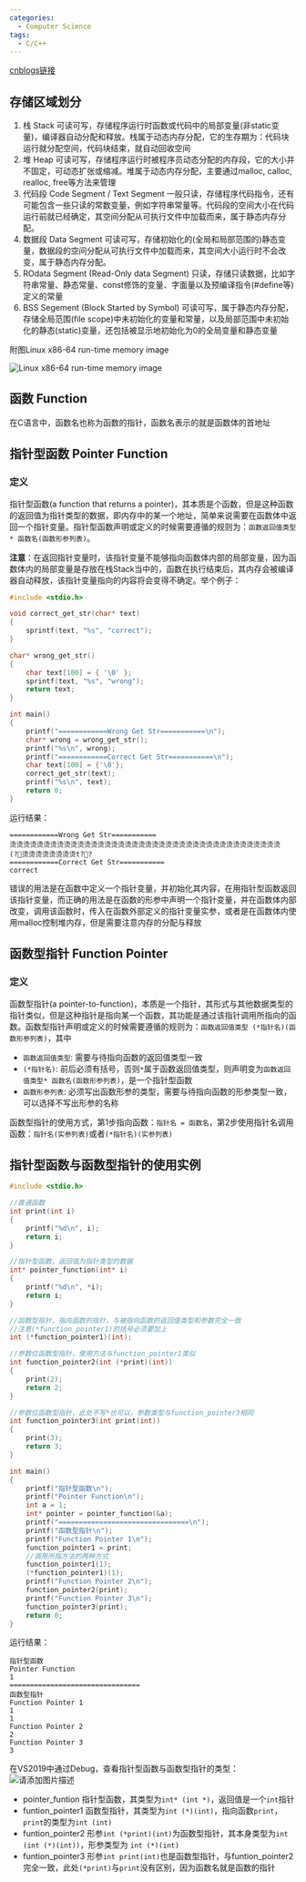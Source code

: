 ```yaml
---
categories:
  - Computer Science
tags:
  - C/C++
---
```


[cnblogs链接](https://www.cnblogs.com/linkchen/p/15102549.html)

## 存储区域划分

1. 栈 Stack 可读可写，存储程序运行时函数或代码中的局部变量(非static变量)，编译器自动分配和释放。栈属于动态内存分配，它的生存期为：代码块运行就分配空间，代码块结束，就自动回收空间
2. 堆 Heap 可读可写，存储程序运行时被程序员动态分配的内存段，它的大小并不固定，可动态扩张或缩减。堆属于动态内存分配，主要通过malloc, calloc, realloc, free等方法来管理
3. 代码段 Code Segment / Text Segment 一般只读，存储程序代码指令，还有可能包含一些只读的常数变量，例如字符串常量等。代码段的空间大小在代码运行前就已经确定，其空间分配从可执行文件中加载而来，属于静态内存分配。
4. 数据段 Data Segment 可读可写，存储初始化的(全局和局部范围的)静态变量，数据段的空间分配从可执行文件中加载而来，其空间大小运行时不会改变，属于静态内存分配。
5. ROdata Segment (Read-Only data Segment) 只读，存储只读数据，比如字符串常量、静态常量、const修饰的变量、字面量以及预编译指令(#define等)定义的常量
6. BSS Segement (Block Started by Symbol) 可读可写，属于静态内存分配，存储全局范围(file scope)中未初始化的变量和常量，以及局部范围中未初始化的静态(static)变量，还包括被显示地初始化为0的全局变量和静态变量

附图Linux x86-64 run-time memory image

![Linux x86-64 run-time memory image](https://img-blog.csdnimg.cn/1dcc1ec3b1794041badda66dcf558688.png?x-oss-process=image/watermark,type_ZmFuZ3poZW5naGVpdGk,shadow_10,text_aHR0cHM6Ly9ibG9nLmNzZG4ubmV0L3dlaXhpbl80NDE1MzM4MA==,size_16,color_FFFFFF,t_70)


## 函数 Function

在C语言中，函数名也称为函数的指针，函数名表示的就是函数体的首地址

## 指针型函数 Pointer Function

### 定义

指针型函数(a function that returns a pointer)，其本质是个函数，但是这种函数的返回值为指针类型的数据，即内存中的某一个地址，简单来说需要在函数体中返回一个指针变量。指针型函数声明或定义的时候需要遵循的规则为：```函数返回值类型* 函数名(函数形参列表)```。

**注意**：在返回指针变量时，该指针变量不能够指向函数体内部的局部变量，因为函数体内的局部变量是存放在栈Stack当中的，函数在执行结束后，其内存会被编译器自动释放，该指针变量指向的内容将会变得不确定。举个例子：

```c
#include <stdio.h>

void correct_get_str(char* text)
{
	sprintf(text, "%s", "correct");
}

char* wrong_get_str()
{
	char text[100] = { '\0' };
	sprintf(text, "%s", "wrong");
	return text;
}

int main()
{
	printf("============Wrong Get Str===========\n");
	char* wrong = wrong_get_str();
	printf("%s\n", wrong);
	printf("============Correct Get Str===========\n");
	char text[100] = {'\0'};
	correct_get_str(text);
	printf("%s\n", text);
	return 0;
}
```

运行结果：

```
============Wrong Get Str===========
烫烫烫烫烫烫烫烫烫烫烫烫烫烫烫烫烫烫烫烫烫烫烫烫烫烫烫烫烫烫烫烫烫烫烫烫烫烫烫烫(?烫烫烫烫烫烫烫烫t??
============Correct Get Str===========
correct
```

错误的用法是在函数中定义一个指针变量，并初始化其内容，在用指针型函数返回该指针变量，而正确的用法是在函数的形参中声明一个指针变量，并在函数体内部改变，调用该函数时，传入在函数外部定义的指针变量实参，或者是在函数体内使用malloc控制堆内存，但是需要注意内存的分配与释放

## 函数型指针 Function Pointer

### 定义

函数型指针(a pointer-to-function)，本质是一个指针，其形式与其他数据类型的指针类似，但是这种指针是指向某一个函数，其功能是通过该指针调用所指向的函数。函数型指针声明或定义的时候需要遵循的规则为：```函数返回值类型 (*指针名)(函数形参列表)```，其中

* ```函数返回值类型```: 需要与待指向函数的返回值类型一致
* ```(*指针名)```: 前后必须有括号，否则```*```属于函数返回值类型，则声明变为```函数返回值类型* 函数名(函数形参列表)```，是一个指针型函数
* ```函数形参列表```: 必须写出函数形参的类型，需要与待指向函数的形参类型一致，可以选择不写出形参的名称

函数型指针的使用方式，第1步指向函数：```指针名 = 函数名```，第2步使用指针名调用函数：```指针名(实参列表)```或者```(*指针名)(实参列表)```

## 指针型函数与函数型指针的使用实例

```c
#include <stdio.h>

//普通函数
int print(int i)
{
	printf("%d\n", i);
	return i;
}

//指针型函数，返回值为指针类型的数据
int* pointer_function(int* i)
{
	printf("%d\n", *i);
	return i;
}

//函数型指针，指向函数的指针，与被指向函数的返回值类型和参数完全一致
//注意(*function_pointer1)的括号必须要加上
int (*function_pointer1)(int);

//参数位函数型指针，使用方法与function_pointer1类似
int function_pointer2(int (*print)(int))
{
	print(2);
	return 2;
}

//参数位函数型指针，此处不写*也可以，参数类型与function_pointer3相同
int function_pointer3(int print(int))
{
	print(3);
	return 3;
}

int main()
{
	printf("指针型函数\n");
	printf("Pointer Function\n");
	int a = 1;
	int* pointer = pointer_function(&a);
	printf("================================\n");
	printf("函数型指针\n");
	printf("Function Pointer 1\n");
	function_pointer1 = print;
	//调用所指方法的两种方式
	function_pointer1(1);
	(*function_pointer1)(1);
	printf("Function Pointer 2\n");
	function_pointer2(print);
	printf("Function Pointer 3\n");
	function_pointer3(print);
	return 0;
}
```

运行结果：

```
指针型函数
Pointer Function
1
================================
函数型指针
Function Pointer 1
1
1
Function Pointer 2
2
Function Pointer 3
3
```

在VS2019中通过Debug，查看指针型函数与函数型指针的类型：
![请添加图片描述](https://img-blog.csdnimg.cn/025017c8fa674d8f9965dbc29ec4bfbc.png)
* pointer_funtion 指针型函数，其类型为```int* (int *)```，返回值是一个```int```指针
* funtion_pointer1 函数型指针，其类型为```int (*)(int)```，指向函数```print```，```print```的类型为```int (int)```
* funtion_pointer2 形参```int (*print)(int)```为函数型指针，其本身类型为```int (int (*)(int))```，形参类型为 ```int (*)(int)```
* funtion_pointer3 形参```int print(int)```也是函数型指针，与funtion_pointer2完全一致，此处```(*print)```与```print```没有区别，因为函数名就是函数的指针
